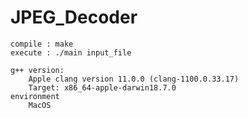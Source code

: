 # JPEG_Decoder
    compile : make 
    execute : ./main input_file
    
    g++ version:
        Apple clang version 11.0.0 (clang-1100.0.33.17)
        Target: x86_64-apple-darwin18.7.0
    environment
        MacOS
    